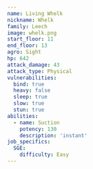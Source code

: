 ```yaml
---
name: Living Whelk
nickname: Whelk
family: Leech
image: whelk.png
start_floor: 11
end_floor: 13
agro: Sight
hp: 642
attack_damage: 43
attack_type: Physical
vulnerabilities:
  bind: true
  heavy: false
  sleep: true
  slow: true
  stun: true
abilities:
  - name: Suction
    potency: 130
    description: 'instant'
job_specifics:
  SGE:
    difficulty: Easy
---
```

